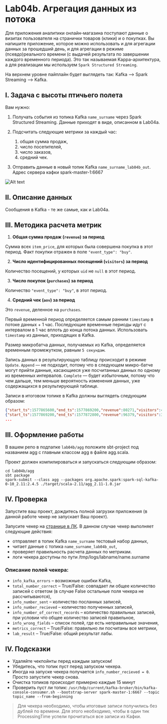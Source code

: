 # Lab04b. Агрегация данных из потока
Для приложения аналитики онлайн-магазина поступают данные о визитах пользователя на странички товаров (клики) и о покупках. Вы напишите приложение, которое можно использовать и для агрегации данных за прошедший день, и для агрегации в режиме (псевдо)реального времени (с выдачей результата по завершении каждого временного периода). Это так называемая Kappa-архитектура, а для реализации мы используем `Spark Structured Streaming`.

На верхнем уровне пайплайн будет выглядеть так: Kafka —> Spark Streaming —> Kafka.

## I. Задача с высоты птичьего полета

Вам нужно:

1. Получать события из топика Kafka `name_surname` через Spark Structured Streaming. Данные приходят в виде, описанном в Lab04a.

2. Подсчитать следующие метрики за каждый час:
   1. общая сумма продаж,
   2. число посетителей,
   3. число заказов,
   4. средний чек.
   
3. Отправить данные в новый топик Kafka `name_surname_lab04b_out`. Адрес сервера кафки spark-master-1:6667

![Alt text](images/img4b.png?raw=true "Архитектура")

## II. Описание данных

Сообщения в Kafka - те же самые, как и Lab04a.

## III. Методика расчета метрик

1. **Общая сумма продаж (`revenue`) за период**

Сумма всех `item_price`, для которых была совершена покупка в этот период. Факт покупки отражен в поле `"event_type": "buy"`.

2. **Число идентифицированных посещений (`visitors`) за период**

Количество посещений, у которых `uid` не `null` в этот период.

3. **Число покупок (`purchases`) за период**

Количество `"event_type": "buy"`, в этот период. 

4. **Средний чек (`aov`) за период**

Это `revenue`, деленное на `purchases`. 

Первый временной период определяется самым ранним `timestamp` в потоке данных + 1 час. Последующие временные периоды идут с интервалом в 1 час вплоть до конца потока данных. Использовать `timestamp` из данных, приходящих в Kafka.

Размер микробатча данных, получаемых из Kafka, определяется временным промежутком, равным `5 секундам`.

Запись данных в результирующую таблицу происходит в режиме `Update`. `Append` — не подходит, потому что в следующем микро-батче могут прийти данные, касающиеся уже посчитанных данных по одному из временных интервалов. `Complete` — будет избыточным, потому что чем дальше, тем меньше вероятность изменения данных, уже содержащихся в результирующей таблице.

Записи в итоговом топике в Kafka должны выглядеть следующим образом:

```json
{"start_ts":1577865600,"end_ts":1577869200,"revenue":80271,"visitors":46,"purchases":28,"aov":2866.8214285714284}
{"start_ts":1577869200,"end_ts":1577872800,"revenue":96379,"visitors":32,"purchases":40,"aov":2409.475}
...
```

## III. Оформление работы

В вашем репо в подпапке `lab04b/agg` положите sbt-project под названием agg с главным классом agg в файле agg.scala.

Проект должен компилироваться и запускаться следующим образом:

```
cd lab04b/agg
sbt package
spark-submit --class agg --packages org.apache.spark:spark-sql-kafka-0-10_2.11:2.4.5 ./target/scala-2.11/agg_2.11-1.0.jar 
```

## IV. Проверка

Запустите ваш проект, дождитесь полной загрузки приложения (в данной работе чекер не запускает Ваш проект).

Запусите чекер на [странице в ЛК](https://lk-spark-de.newprolab.com/lab/sb1labb04). В данном случае чекер выполняет следующие действия:

- отправляет в топик Kafka `name_surname` тестовый набор данных,
- читает данные с топика `name_surname_lab04b_out`,
- проверяет правильность расчета данных по метрикам.
- логи чекера доступны по пути /tmp/logs/labname/name.surname

### Описание полей чекера:

* `info_kafka_errors` – возможные ошибки Kafka,
* `total_number_correct` – True/False: совпадает ли общее количество записей с ответом (в случае False остальные поля чекера не рассчитываются),
* `info_number_sent` – количество посланных записей,
* `info_number_recieved` – количество полученных записей,
* `info_number_of_correct_records` – количество правильных записей, при условии что общее количество записей правильное,
* `info_wrong_fields` – список полей, где есть неправильные значения,
* `metrics_correct` – True/False: правильно ли посчитаны все метрики,
* `lab_result` – True/False: общий результат лабы.

## IV. Подсказки

- Удаляйте чекпойнты перед каждым запуском!
- Убедитесь, что топик пуст перед запуском чекера.
- Иногда на запуске чекера получается `info_number_recieved = 0`. Просто запустите чекер снова.
- Очистка топиков происходит примерно каждые 15 минут
- Проверить пуст ли топик: `/usr/hdp/current/kafka-broker/bin/kafka-console-consumer.sh --bootstrap-server spark-master-1:6667 --topic topic_name --from-beginning`
> Для чекера необходимо, чтобы итоговые записи получились без дублей по времени. Для этого необходимо, чтобы в один тик ProcessingTime успели прочитаться все записи из Кафки. 

